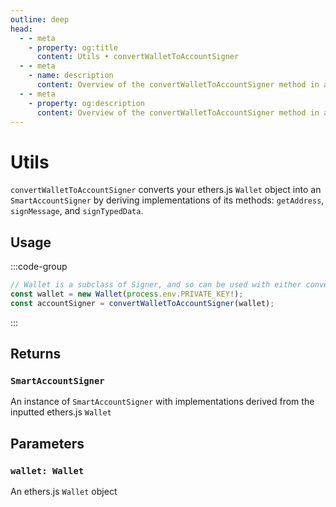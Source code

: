 ```yaml
---
outline: deep
head:
  - - meta
    - property: og:title
      content: Utils • convertWalletToAccountSigner
  - - meta
    - name: description
      content: Overview of the convertWalletToAccountSigner method in aa-ethers
  - - meta
    - property: og:description
      content: Overview of the convertWalletToAccountSigner method in aa-ethers
---
```


# Utils

`convertWalletToAccountSigner` converts your ethers.js `Wallet` object into an `SmartAccountSigner` by deriving implementations of its methods: `getAddress`, `signMessage`, and `signTypedData`.

## Usage

:::code-group

```ts [example.ts]
// Wallet is a subclass of Signer, and so can be used with either convertor method
const wallet = new Wallet(process.env.PRIVATE_KEY!);
const accountSigner = convertWalletToAccountSigner(wallet);
```

:::

## Returns

### `SmartAccountSigner`

An instance of `SmartAccountSigner` with implementations derived from the inputted ethers.js `Wallet`

## Parameters

### `wallet: Wallet`

An ethers.js `Wallet` object
